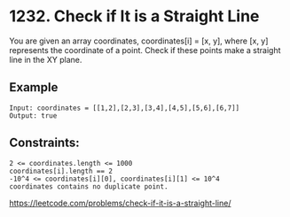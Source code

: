 # 1232. Check if It is a Straight Line

You are given an array coordinates, coordinates[i] = [x, y], where [x, y] represents the coordinate of a point. Check if these points make a straight line in the XY plane.

## Example

    Input: coordinates = [[1,2],[2,3],[3,4],[4,5],[5,6],[6,7]]
    Output: true

## Constraints:

    2 <= coordinates.length <= 1000
    coordinates[i].length == 2
    -10^4 <= coordinates[i][0], coordinates[i][1] <= 10^4
    coordinates contains no duplicate point.

<https://leetcode.com/problems/check-if-it-is-a-straight-line/>
